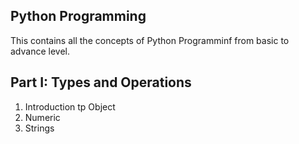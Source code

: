 ## Python Programming
This contains all the concepts of Python Programminf from basic to advance level.

## Part I: Types and Operations
1. Introduction tp Object
2. Numeric
3. Strings